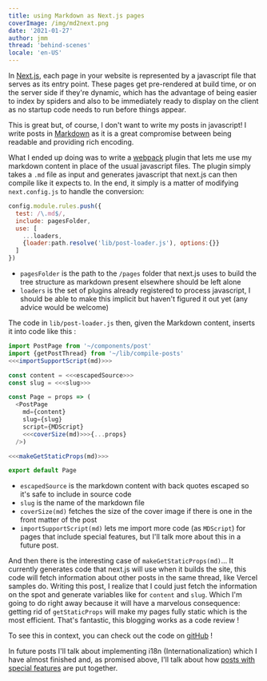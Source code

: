 ```yaml
---
title: using Markdown as Next.js pages
coverImage: /img/md2next.png
date: '2021-01-27'
author: jmm
thread: 'behind-scenes'
locale: 'en-US'
---
```


In [Next.js](https://nextjs.org/docs/basic-features/pages), each page in your
website is represented by a javascript file that serves as its
entry point. These pages get pre-rendered at build time, or on the server side
if they're dynamic, which has the advantage of being easier to index by spiders
and also to be immediately ready to display on the client as no startup code
needs to run before things appear.

This is great but, of course, I don't want to write my posts in javascript!
I write posts in [Markdown](https://daringfireball.net/projects/markdown/basics)
as it is a great compromise between being readable and providing rich encoding.

What I ended up doing was to write a [webpack](https://webpack.js.org/) plugin
that lets me use my markdown content in place of the usual javascript files. The
plugin simply takes a `.md` file as input and generates javascript that next.js
can then compile like it expects to. In the end, it simply is a matter of
modifying  `next.config.js` to handle the conversion:

```js script
config.module.rules.push({
  test: /\.md$/,
  include: pagesFolder,
  use: [
    ...loaders,
    {loader:path.resolve('lib/post-loader.js'), options:{}}
  ]
})
```

 - `pagesFolder` is the path to the `/pages` folder that next.js uses to build
 the tree structure as markdown present elsewhere should be left alone
 - `loaders` is the set of plugins already registered to process javascript, I
 should be able to make this implicit but haven't figured it out yet (any advice
   would be welcome)


The code in `lib/post-loader.js` then, given the Markdown content, inserts it
into code like this :

```js script
import PostPage from '~/components/post'
import {getPostThread} from '~/lib/compile-posts'
<<<importSupportScript(md)>>>

const content = <<<escapedSource>>>
const slug = <<<slug>>>

const Page = props => (
  <PostPage
    md={content}
    slug={slug}
    script={MDScript}
    <<<coverSize(md)>>>{...props}
  />)

<<<makeGetStaticProps(md)>>>

export default Page
```

 - `escapedSource` is the markdown content with back quotes escaped so it's safe
 to include in source code
  - `slug` is the name of the markdown file
  - `coverSize(md)` fetches the size of the cover image if there is one in the
  front matter of the post
  - `importSupportScript(md)` lets me import more code (as `MDScript`) for pages that include
  special features, but I'll talk more about this in a future post.


And then there is the interesting case of `makeGetStaticProps(md)`... It currently
generates code that next.js will use when it builds the site, this code will
fetch information about other posts in the same thread, like Vercel samples
do. Writing this post,
I realize that I could just fetch the information on the spot and generate
variables like for `content` and `slug`. Which I'm going to do right away
because it will have a marvelous consequence: getting rid of `getStaticProps`
will make my pages fully static which is the most efficient. That's
fantastic, this blogging works as a code review !

To see this in context, you can check out the code on [gitHub](https://github.com/jmuffat/jmuffat.com) !

In future posts I'll talk about implementing i18n (Internationalization) which
I have almost finished and, as promised above, I'll talk about how [posts with special features](/posts/20210119-mapdev)
are put together.

